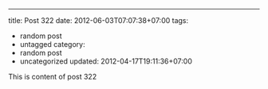 ---
title: Post 322
date: 2012-06-03T07:07:38+07:00
tags:
  - random post
  - untagged
category:
  - random post
  - uncategorized
updated: 2012-04-17T19:11:36+07:00

This is content of post 322